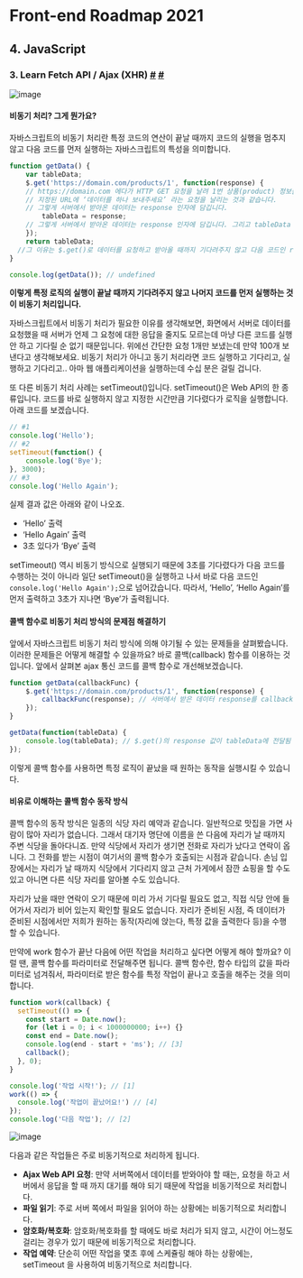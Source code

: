 # Front-end Roadmap 2021

## 4. JavaScript

### 3. Learn Fetch API / Ajax (XHR) [#](https://joshua1988.github.io/web-development/javascript/javascript-asynchronous-operation/) [#](https://learnjs.vlpt.us/async/)

![image](https://user-images.githubusercontent.com/24728385/105579490-61c4da80-5dca-11eb-8f29-64079b779ee9.png)

#### 비동기 처리? 그게 뭔가요?

자바스크립트의 비동기 처리란 특정 코드의 연산이 끝날 때까지 코드의 실행을 멈추지 않고 다음 코드를 먼저 실행하는 자바스크립트의 특성을 의미합니다.

```js
function getData() {
	var tableData;
	$.get('https://domain.com/products/1', function(response) {
    // https://domain.com 에다가 HTTP GET 요청을 날려 1번 상품(product) 정보를 요청하는 코드
    // 지정된 URL에 ‘데이터를 하나 보내주세요’ 라는 요청을 날리는 것과 같습니다.
    // 그렇게 서버에서 받아온 데이터는 response 인자에 담깁니다.
		tableData = response;
    // 그렇게 서버에서 받아온 데이터는 response 인자에 담깁니다. 그리고 tableData = response; 코드로 받아온 데이터를 tableData라는 변수에 저장합니다. 그럼 이제 이 getData()를 호출하면 어떻게 될까요? 받아온 데이터가 뭐든 일단 뭔가 찍혀야겠죠. 근데 결과는 맨 아래에서 보시는 것처럼 undefined입니다. 왜 그럴까요?
	});
	return tableData;
  //그 이유는 $.get()로 데이터를 요청하고 받아올 때까지 기다려주지 않고 다음 코드인 return tableData;를 실행했기 때문입니다. 따라서, getData()의 결과 값은 초기 값을 설정하지 않은 tableData의 값 undefined를 출력합니다.
}

console.log(getData()); // undefined
```

**이렇게 특정 로직의 실행이 끝날 때까지 기다려주지 않고 나머지 코드를 먼저 실행하는 것이 비동기 처리입니다.** 

자바스크립트에서 비동기 처리가 필요한 이유를 생각해보면, 화면에서 서버로 데이터를 요청했을 때 서버가 언제 그 요청에 대한 응답을 줄지도 모르는데 마냥 다른 코드를 실행 안 하고 기다릴 순 없기 때문입니다. 위에선 간단한 요청 1개만 보냈는데 만약 100개 보낸다고 생각해보세요. 비동기 처리가 아니고 동기 처리라면 코드 실행하고 기다리고, 실행하고 기다리고.. 아마 웹 애플리케이션을 실행하는데 수십 분은 걸릴 겁니다.



또 다른 비동기 처리 사례는 setTimeout()입니다. setTimeout()은 Web API의 한 종류입니다. 코드를 바로 실행하지 않고 지정한 시간만큼 기다렸다가 로직을 실행합니다. 아래 코드를 보겠습니다.

```js
// #1
console.log('Hello');
// #2
setTimeout(function() {
	console.log('Bye');
}, 3000);
// #3
console.log('Hello Again');
```

실제 결과 값은 아래와 같이 나오죠.

- ‘Hello’ 출력
- ‘Hello Again’ 출력
- 3초 있다가 ‘Bye’ 출력

setTimeout() 역시 비동기 방식으로 실행되기 때문에 3초를 기다렸다가 다음 코드를 수행하는 것이 아니라 일단 setTimeout()을 실행하고 나서 바로 다음 코드인 `console.log('Hello Again');`으로 넘어갔습니다. 따라서, ‘Hello’, ‘Hello Again’를 먼저 출력하고 3초가 지나면 ‘Bye’가 출력됩니다.



#### 콜백 함수로 비동기 처리 방식의 문제점 해결하기

앞에서 자바스크립트 비동기 처리 방식에 의해 야기될 수 있는 문제들을 살펴봤습니다. 이러한 문제들은 어떻게 해결할 수 있을까요? 바로 콜백(callback) 함수를 이용하는 것입니다. 앞에서 살펴본 ajax 통신 코드를 콜백 함수로 개선해보겠습니다.

```js
function getData(callbackFunc) {
	$.get('https://domain.com/products/1', function(response) {
		callbackFunc(response); // 서버에서 받은 데이터 response를 callbackFunc() 함수에 넘겨줌
	});
}

getData(function(tableData) {
	console.log(tableData); // $.get()의 response 값이 tableData에 전달됨
});
```

이렇게 콜백 함수를 사용하면 특정 로직이 끝났을 때 원하는 동작을 실행시킬 수 있습니다.



#### 비유로 이해하는 콜백 함수 동작 방식

콜백 함수의 동작 방식은 일종의 식당 자리 예약과 같습니다. 일반적으로 맛집을 가면 사람이 많아 자리가 없습니다. 그래서 대기자 명단에 이름을 쓴 다음에 자리가 날 때까지 주변 식당을 돌아다니죠. 만약 식당에서 자리가 생기면 전화로 자리가 났다고 연락이 옵니다. 그 전화를 받는 시점이 여기서의 콜백 함수가 호출되는 시점과 같습니다. 손님 입장에서는 자리가 날 때까지 식당에서 기다리지 않고 근처 가게에서 잠깐 쇼핑을 할 수도 있고 아니면 다른 식당 자리를 알아볼 수도 있습니다.

자리가 났을 때만 연락이 오기 때문에 미리 가서 기다릴 필요도 없고, 직접 식당 안에 들어가서 자리가 비어 있는지 확인할 필요도 없습니다. 자리가 준비된 시점, 즉 데이터가 준비된 시점에서만 저희가 원하는 동작(자리에 앉는다, 특정 값을 출력한다 등)을 수행할 수 있습니다.



만약에 work 함수가 끝난 다음에 어떤 작업을 처리하고 싶다면 어떻게 해야 할까요? 이럴 땐, 콜백 함수를 파라미터로 전달해주면 됩니다. 콜백 함수란, 함수 타입의 값을 파라미터로 넘겨줘서, 파라미터로 받은 함수를 특정 작업이 끝나고 호출을 해주는 것을 의미합니다.

```js
function work(callback) {
  setTimeout(() => {
    const start = Date.now();
    for (let i = 0; i < 1000000000; i++) {}
    const end = Date.now();
    console.log(end - start + 'ms'); // [3]
    callback();
  }, 0);
}

console.log('작업 시작!'); // [1]
work(() => {
  console.log('작업이 끝났어요!') // [4]
});
console.log('다음 작업'); // [2]
```

![image](https://user-images.githubusercontent.com/24728385/105579650-0e9f5780-5dcb-11eb-967a-00d6d509d792.png)

다음과 같은 작업들은 주로 비동기적으로 처리하게 됩니다.

- **Ajax Web API 요청**: 만약 서버쪽에서 데이터를 받와아야 할 때는, 요청을 하고 서버에서 응답을 할 때 까지 대기를 해야 되기 때문에 작업을 비동기적으로 처리합니다.
- **파일 읽기**: 주로 서버 쪽에서 파일을 읽어야 하는 상황에는 비동기적으로 처리합니다.
- **암호화/복호화**: 암호화/복호화를 할 때에도 바로 처리가 되지 않고, 시간이 어느정도 걸리는 경우가 있기 때문에 비동기적으로 처리합니다.
- **작업 예약**: 단순히 어떤 작업을 몇초 후에 스케쥴링 해야 하는 상황에는, setTimeout 을 사용하여 비동기적으로 처리합니다.



